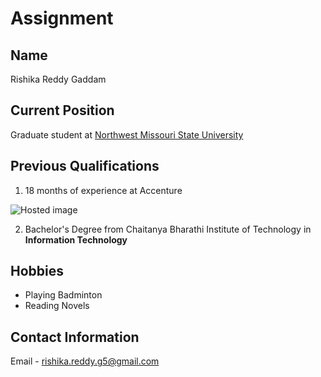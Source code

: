 # Assignment

## Name

Rishika Reddy Gaddam

## Current Position

Graduate student at [Northwest Missouri State University](https://www.nwmissouri.edu/ "NWMSU")

## Previous Qualifications

1. 18 months of experience at Accenture

![Hosted image](https://www.accenture.com/t20170407T081136Z__w__/us-en/_acnmedia/Accenture/Conversion-Assets/Careers/Images/LandingPage/58/Accenture-Explore-08 "accenture logo")

2. Bachelor's Degree from Chaitanya Bharathi Institute of Technology in **Information Technology**

## Hobbies 

- Playing Badminton
- Reading Novels

## Contact Information

Email - rishika.reddy.g5@gmail.com



